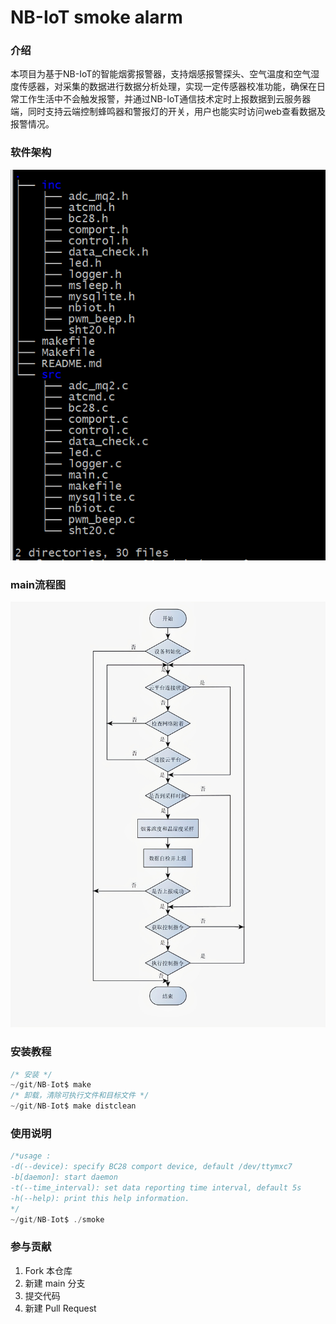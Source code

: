 # NB-IoT smoke alarm

### 介绍

本项目为基于NB-IoT的智能烟雾报警器，支持烟感报警探头、空气温度和空气湿度传感器，对采集的数据进行数据分析处理，实现一定传感器校准功能，确保在日常工作生活中不会触发报警，并通过NB-IoT通信技术定时上报数据到云服务器端，同时支持云端控制蜂鸣器和警报灯的开关，用户也能实时访问web查看数据及报警情况。

### 软件架构

![输入图片说明](tree.png)

### main流程图

![输入图片说明](NB-IoT.jpg)

### 安装教程

```c
/* 安装 */    
~/git/NB-Iot$ make   
/* 卸载，清除可执行文件和目标文件 */    
~/git/NB-Iot$ make distclean
```
### 使用说明

```c
/*usage :
-d(--device): specify BC28 comport device, default /dev/ttymxc7
-b[daemon]: start daemon
-t(--time_interval): set data reporting time interval, default 5s
-h(--help): print this help information.
*/
~/git/NB-Iot$ ./smoke      

```
### 参与贡献

1.  Fork 本仓库
2.  新建 main 分支
3.  提交代码
4.  新建 Pull Request
